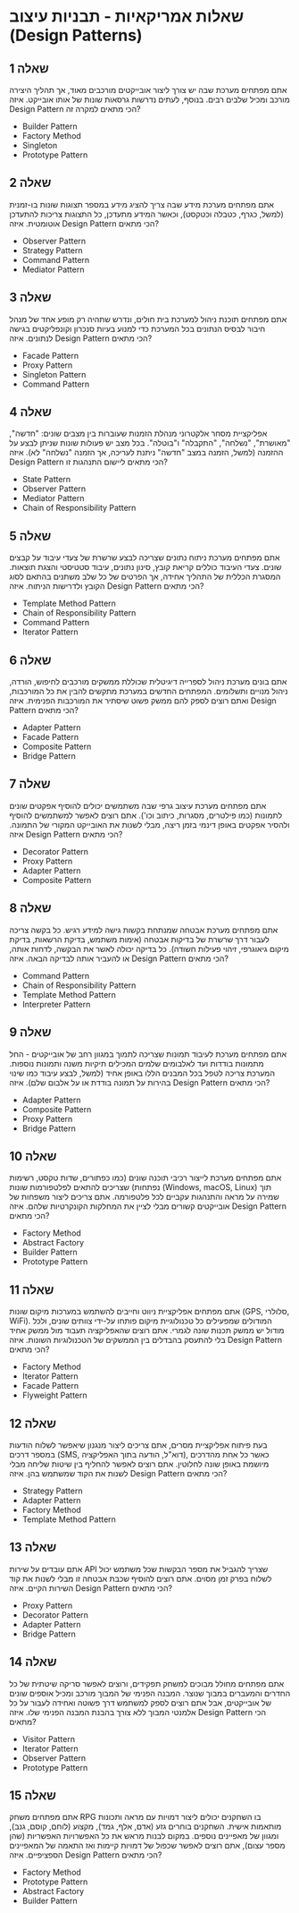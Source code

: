# שאלות אמריקאיות - תבניות עיצוב (Design Patterns)

## שאלה 1
אתם מפתחים מערכת שבה יש צורך ליצור אובייקטים מורכבים מאוד, אך תהליך היצירה מורכב ומכיל שלבים רבים. בנוסף, לעתים נדרשות גרסאות שונות של אותו אובייקט. איזה Design Pattern הכי מתאים למקרה זה?
- Builder Pattern
- Factory Method
- Singleton
- Prototype Pattern

## שאלה 2
אתם מפתחים מערכת מידע שבה צריך להציג מידע במספר תצוגות שונות בו-זמנית (למשל, כגרף, כטבלה וכטקסט), וכאשר המידע מתעדכן, כל התצוגות צריכות להתעדכן אוטומטית. איזה Design Pattern הכי מתאים?
- Observer Pattern
- Strategy Pattern
- Command Pattern
- Mediator Pattern

## שאלה 3
אתם מפתחים תוכנת ניהול למערכת בית חולים, ונדרש שתהיה רק מופע אחד של מנהל חיבור לבסיס הנתונים בכל המערכת כדי למנוע בעיות סנכרון וקונפליקטים בגישה לנתונים. איזה Design Pattern הכי מתאים?
- Facade Pattern
- Proxy Pattern
- Singleton Pattern
- Command Pattern

## שאלה 4
אפליקציית מסחר אלקטרוני מנהלת הזמנות שעוברות בין מצבים שונים: "חדשה", "מאושרת", "נשלחה", "התקבלה" ו"בוטלה". בכל מצב יש פעולות שונות שניתן לבצע על ההזמנה (למשל, הזמנה במצב "חדשה" ניתנת לעריכה, אך הזמנה "נשלחה" לא). איזה Design Pattern הכי מתאים ליישום התנהגות זו?
- State Pattern
- Observer Pattern
- Mediator Pattern
- Chain of Responsibility Pattern

## שאלה 5
אתם מפתחים מערכת ניתוח נתונים שצריכה לבצע שרשרת של צעדי עיבוד על קבצים שונים. צעדי העיבוד כוללים קריאת קובץ, סינון נתונים, עיבוד סטטיסטי והצגת תוצאות. המסגרת הכללית של התהליך אחידה, אך הפרטים של כל שלב משתנים בהתאם לסוג הקובץ ולדרישות הניתוח. איזה Design Pattern הכי מתאים?
- Template Method Pattern
- Chain of Responsibility Pattern
- Command Pattern
- Iterator Pattern

## שאלה 6
אתם בונים מערכת ניהול לספרייה דיגיטלית שכוללת ממשקים מורכבים לחיפוש, הורדה, ניהול מנויים ותשלומים. המפתחים החדשים במערכת מתקשים להבין את כל המורכבות, ואתם רוצים לספק להם ממשק פשוט שיסתיר את המורכבות הפנימית. איזה Design Pattern הכי מתאים?
- Adapter Pattern
- Facade Pattern
- Composite Pattern
- Bridge Pattern

## שאלה 7
אתם מפתחים מערכת עיצוב גרפי שבה משתמשים יכולים להוסיף אפקטים שונים לתמונות (כמו פילטרים, מסגרות, כיתוב וכו'). אתם רוצים לאפשר למשתמשים להוסיף ולהסיר אפקטים באופן דינמי בזמן ריצה, מבלי לשנות את האובייקט המקורי של התמונה. איזה Design Pattern הכי מתאים?
- Decorator Pattern
- Proxy Pattern
- Adapter Pattern
- Composite Pattern

## שאלה 8
אתם מפתחים מערכת אבטחה שמנתחת בקשות גישה למידע רגיש. כל בקשה צריכה לעבור דרך שרשרת של בדיקות אבטחה (אימות משתמש, בדיקת הרשאות, בדיקת מיקום גיאוגרפי, זיהוי פעילות חשודה). כל בדיקה יכולה לאשר את הבקשה, לדחות אותה, או להעביר אותה לבדיקה הבאה. איזה Design Pattern הכי מתאים?
- Command Pattern
- Chain of Responsibility Pattern
- Template Method Pattern
- Interpreter Pattern

## שאלה 9
אתם מפתחים מערכת לעיבוד תמונות שצריכה לתמוך במגוון רחב של אובייקטים - החל מתמונות בודדות ועד לאלבומים שלמים המכילים תיקיות משנה ותמונות נוספות. המערכת צריכה לטפל בכל המבנים הללו באופן אחיד (למשל, לבצע עיבוד כמו שינוי בהירות על תמונה בודדת או על אלבום שלם). איזה Design Pattern הכי מתאים?
- Adapter Pattern
- Composite Pattern
- Proxy Pattern
- Bridge Pattern

## שאלה 10
אתם מפתחים מערכת לייצור רכיבי תוכנה שונים (כמו כפתורים, שדות טקסט, רשימות נפתחות) שצריכים להתאים לפלטפורמות שונות (Windows, macOS, Linux) תוך שמירה על מראה והתנהגות עקביים לכל פלטפורמה. אתם צריכים ליצור משפחות של אובייקטים קשורים מבלי לציין את המחלקות הקונקרטיות שלהם. איזה Design Pattern הכי מתאים?
- Factory Method
- Abstract Factory
- Builder Pattern
- Prototype Pattern

## שאלה 11
אתם מפתחים אפליקציית ניווט וחייבים להשתמש במערכות מיקום שונות (GPS, סלולרי, WiFi). המודולים שמפעילים כל טכנולוגיית מיקום פותחו על-ידי צוותים שונים, ולכל מודול יש ממשק תכנות שונה לגמרי. אתם רוצים שהאפליקציה תעבוד מול ממשק אחיד בלי להתעסק בהבדלים בין הממשקים של הטכנולוגיות השונות. איזה Design Pattern הכי מתאים?
- Factory Method
- Iterator Pattern
- Facade Pattern
- Flyweight Pattern

## שאלה 12
בעת פיתוח אפליקציית מסרים, אתם צריכים ליצור מנגנון שיאפשר לשלוח הודעות במספר דרכים (SMS, דוא"ל, הודעה בתוך האפליקציה), כאשר כל אחת מהדרכים מיושמת באופן שונה לחלוטין. אתם רוצים לאפשר להחליף בין שיטות שליחה מבלי לשנות את הקוד שמשתמש בהן. איזה Design Pattern הכי מתאים?
- Strategy Pattern
- Adapter Pattern
- Factory Method
- Template Method Pattern

## שאלה 13
אתם עובדים על שירות API שצריך להגביל את מספר הבקשות שכל משתמש יכול לשלוח בפרק זמן מסוים. אתם רוצים להוסיף שכבת אבטחה זו מבלי לשנות את קוד השירות הקיים. איזה Design Pattern הכי מתאים?
- Proxy Pattern
- Decorator Pattern
- Adapter Pattern
- Bridge Pattern

## שאלה 14
אתם מפתחים מחולל מבוכים למשחק תפקידים, ורוצים לאפשר סריקה שיטתית של כל החדרים והמעברים במבוך שנוצר. המבנה הפנימי של המבוך מורכב ומכיל אוספים שונים של אובייקטים, אבל אתם רוצים לספק למשתמש דרך פשוטה ואחידה לעבור על כל אלמנטי המבוך ללא צורך בהבנת המבנה הפנימי שלו. איזה Design Pattern הכי מתאים?
- Visitor Pattern
- Iterator Pattern
- Observer Pattern
- Prototype Pattern

## שאלה 15
אתם מפתחים משחק RPG בו השחקנים יכולים ליצור דמויות עם מראה ותכונות מותאמות אישית. השחקנים בוחרים גזע (אדם, אלף, גמד), מקצוע (לוחם, קוסם, גנב), ומגוון של מאפיינים נוספים. במקום לבנות מראש את כל האפשרויות האפשריות (שהן מספר עצום), אתם רוצים לאפשר שכפול של דמויות קיימות ואז התאמה של המאפיינים הספציפיים. איזה Design Pattern הכי מתאים?
- Factory Method
- Prototype Pattern
- Abstract Factory
- Builder Pattern
